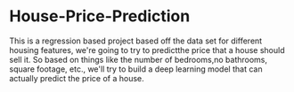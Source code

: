 # House-Price-Prediction
This is a regression based project based off the data set for different housing features, we're going to try to predictthe price that a house should sell it.
So based on things like the number of bedrooms,no bathrooms, square footage, etc., we'll try to build a deep learning model that can actually predict the 
price of a house.
